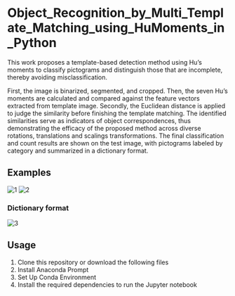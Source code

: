 # Object_Recognition_by_Multi_Template_Matching_using_HuMoments_in_Python
This work proposes a template-based detection method using Hu’s moments to classify pictograms and distinguish those that are incomplete, thereby avoiding misclassification.

First, the image is binarized, segmented, and cropped. Then, the seven Hu’s moments are calculated and compared against the feature vectors extracted from template image. Secondly, the Euclidean distance is applied to judge the similarity before finishing the template matching. The identified similarities serve as indicators of object correspondences, thus demonstrating the efficacy of the proposed method across diverse rotations, translations and scalings transformations. The final classification and count results are shown on the test image, with pictograms labeled by category and summarized in a dictionary format.

## Examples

![1](https://github.com/user-attachments/assets/40cb7f71-dff6-463d-9167-9e15e8707d9f)
![2](https://github.com/user-attachments/assets/8c53b825-8109-4f17-8626-48b9d2b2df81)
### Dictionary format
![3](https://github.com/user-attachments/assets/44bc5ed8-e862-41df-8e0c-164f024bd839)

## Usage

1. Clone this repository or download the following files
2. Install Anaconda Prompt
3. Set Up Conda Environment
4. Install the required dependencies  to run the Jupyter notebook

